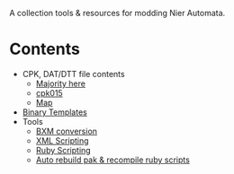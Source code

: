 A collection tools & resources for modding Nier Automata.

# Contents

- CPK, DAT/DTT file contents
	- [Majority here](./docs/cpkAndDttContents/cpkAndDttContents.md)
	- [cpk015](./docs/cpkAndDttContents/cpk015DttContents.md)
	- [Map](./mapMap/fullMap.md)
- [Binary Templates](./BinaryTemplates/)
- Tools
	- [BXM conversion](./tools/bxmScriptTools/)
	- [XML Scripting](./tools/pakScriptTools/)
	- [Ruby Scripting](https://github.com/ArthurHeitmann/MrubyDecompiler)
	- [Auto rebuild pak & recompile ruby scripts](https://github.com/ArthurHeitmann/NierAutoRebuildr)
